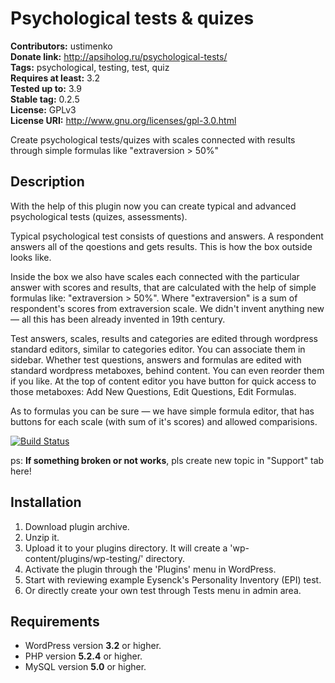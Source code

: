 # Psychological tests & quizes #

**Contributors:** ustimenko  
**Donate link:** http://apsiholog.ru/psychological-tests/  
**Tags:** psychological, testing, test, quiz  
**Requires at least:** 3.2  
**Tested up to:** 3.9  
**Stable tag:** 0.2.5  
**License:** GPLv3  
**License URI:** http://www.gnu.org/licenses/gpl-3.0.html  

Create psychological tests/quizes with scales connected with results through simple formulas like "extraversion > 50%"

## Description ##

With the help of this plugin now you can create typical and advanced psychological tests (quizes, assessments).

Typical psychological test consists of questions and answers. A respondent answers all of the qoestions and gets results. This is how the box outside looks like.

Inside the box we also have scales each connected with the particular answer with scores and results, that are calculated with the help of simple formulas like: "extraversion > 50%". Where "extraversion" is a sum of respondent's scores from extraversion scale. We didn't invent anything new — all this has been already invented in 19th century.

Test answers, scales, results and categories are edited through wordpress standard editors, similar to categories editor. You can associate them in sidebar. Whether test questions, answers and formulas are edited with standard wordpress metaboxes, behind content. You can even reorder them if you like. At the top of content editor you have button for quick access to those metaboxes: Add New Questions, Edit Questions, Edit Formulas.

As to formulas you can be sure — we have simple formula editor, that has buttons for each scale (with sum of it's scores) and allowed comparisions.

[![Build Status](https://travis-ci.org/garex/wp-testing.svg?branch=develop)](https://travis-ci.org/garex/wp-testing)

ps: **If something broken or not works**, pls create new topic in "Support" tab here!

## Installation ##

1. Download plugin archive.
1. Unzip it.
1. Upload it to your plugins directory. It will create a 'wp-content/plugins/wp-testing/' directory.
1. Activate the plugin through the 'Plugins' menu in WordPress.
1. Start with reviewing example Eysenck's Personality Inventory (EPI) test.
1. Or directly create your own test through Tests menu in admin area.

## Requirements ##

* WordPress version **3.2** or higher.
* PHP version **5.2.4** or higher.
* MySQL version **5.0** or higher.
